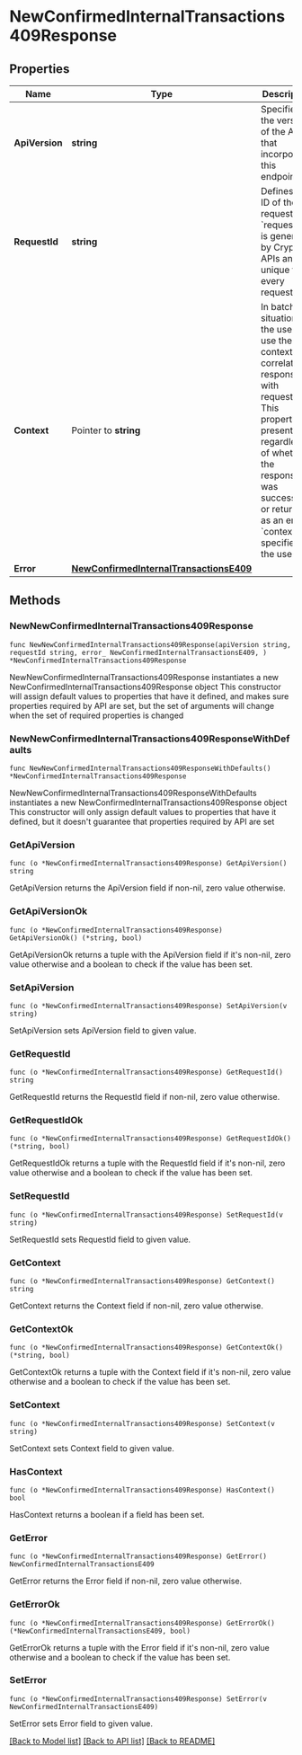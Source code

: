 # NewConfirmedInternalTransactions409Response

## Properties

Name | Type | Description | Notes
------------ | ------------- | ------------- | -------------
**ApiVersion** | **string** | Specifies the version of the API that incorporates this endpoint. | 
**RequestId** | **string** | Defines the ID of the request. The &#x60;requestId&#x60; is generated by Crypto APIs and it&#39;s unique for every request. | 
**Context** | Pointer to **string** | In batch situations the user can use the context to correlate responses with requests. This property is present regardless of whether the response was successful or returned as an error. &#x60;context&#x60; is specified by the user. | [optional] 
**Error** | [**NewConfirmedInternalTransactionsE409**](NewConfirmedInternalTransactionsE409.md) |  | 

## Methods

### NewNewConfirmedInternalTransactions409Response

`func NewNewConfirmedInternalTransactions409Response(apiVersion string, requestId string, error_ NewConfirmedInternalTransactionsE409, ) *NewConfirmedInternalTransactions409Response`

NewNewConfirmedInternalTransactions409Response instantiates a new NewConfirmedInternalTransactions409Response object
This constructor will assign default values to properties that have it defined,
and makes sure properties required by API are set, but the set of arguments
will change when the set of required properties is changed

### NewNewConfirmedInternalTransactions409ResponseWithDefaults

`func NewNewConfirmedInternalTransactions409ResponseWithDefaults() *NewConfirmedInternalTransactions409Response`

NewNewConfirmedInternalTransactions409ResponseWithDefaults instantiates a new NewConfirmedInternalTransactions409Response object
This constructor will only assign default values to properties that have it defined,
but it doesn't guarantee that properties required by API are set

### GetApiVersion

`func (o *NewConfirmedInternalTransactions409Response) GetApiVersion() string`

GetApiVersion returns the ApiVersion field if non-nil, zero value otherwise.

### GetApiVersionOk

`func (o *NewConfirmedInternalTransactions409Response) GetApiVersionOk() (*string, bool)`

GetApiVersionOk returns a tuple with the ApiVersion field if it's non-nil, zero value otherwise
and a boolean to check if the value has been set.

### SetApiVersion

`func (o *NewConfirmedInternalTransactions409Response) SetApiVersion(v string)`

SetApiVersion sets ApiVersion field to given value.


### GetRequestId

`func (o *NewConfirmedInternalTransactions409Response) GetRequestId() string`

GetRequestId returns the RequestId field if non-nil, zero value otherwise.

### GetRequestIdOk

`func (o *NewConfirmedInternalTransactions409Response) GetRequestIdOk() (*string, bool)`

GetRequestIdOk returns a tuple with the RequestId field if it's non-nil, zero value otherwise
and a boolean to check if the value has been set.

### SetRequestId

`func (o *NewConfirmedInternalTransactions409Response) SetRequestId(v string)`

SetRequestId sets RequestId field to given value.


### GetContext

`func (o *NewConfirmedInternalTransactions409Response) GetContext() string`

GetContext returns the Context field if non-nil, zero value otherwise.

### GetContextOk

`func (o *NewConfirmedInternalTransactions409Response) GetContextOk() (*string, bool)`

GetContextOk returns a tuple with the Context field if it's non-nil, zero value otherwise
and a boolean to check if the value has been set.

### SetContext

`func (o *NewConfirmedInternalTransactions409Response) SetContext(v string)`

SetContext sets Context field to given value.

### HasContext

`func (o *NewConfirmedInternalTransactions409Response) HasContext() bool`

HasContext returns a boolean if a field has been set.

### GetError

`func (o *NewConfirmedInternalTransactions409Response) GetError() NewConfirmedInternalTransactionsE409`

GetError returns the Error field if non-nil, zero value otherwise.

### GetErrorOk

`func (o *NewConfirmedInternalTransactions409Response) GetErrorOk() (*NewConfirmedInternalTransactionsE409, bool)`

GetErrorOk returns a tuple with the Error field if it's non-nil, zero value otherwise
and a boolean to check if the value has been set.

### SetError

`func (o *NewConfirmedInternalTransactions409Response) SetError(v NewConfirmedInternalTransactionsE409)`

SetError sets Error field to given value.



[[Back to Model list]](../README.md#documentation-for-models) [[Back to API list]](../README.md#documentation-for-api-endpoints) [[Back to README]](../README.md)


